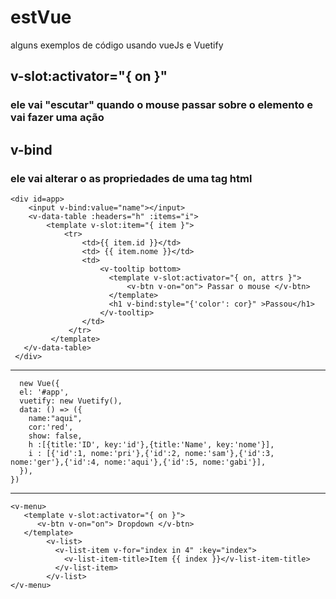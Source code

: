 # estVue
alguns exemplos de código usando vueJs e Vuetify


## v-slot:activator="{ on }"
### ele vai "escutar" quando o mouse passar sobre o elemento e vai fazer uma ação

## v-bind
### ele vai alterar o as propriedades de uma tag html



    <div id=app>
        <input v-bind:value="name"></input>
        <v-data-table :headers="h" :items="i">
            <template v-slot:item="{ item }">
                <tr>
                    <td>{{ item.id }}</td>
                    <td> {{ item.nome }}</td>
                    <td>
                        <v-tooltip bottom>
                          <template v-slot:activator="{ on, attrs }">
                              <v-btn v-on="on"> Passar o mouse </v-btn>
                          </template>
                          <h1 v-bind:style="{'color': cor}" >Passou</h1>
                        </v-tooltip>
                    </td>
                 </tr>
             </template>
       </v-data-table>
     </div>
   
   -----------
 
 
 
 
      new Vue({
      el: '#app',
      vuetify: new Vuetify(),
      data: () => ({
        name:"aqui",
        cor:'red',
        show: false,
        h :[{title:'ID', key:'id'},{title:'Name', key:'nome'}],
        i : [{'id':1, nome:'pri'},{'id':2, nome:'sam'},{'id':3, nome:'ger'},{'id':4, nome:'aqui'},{'id':5, nome:'gabi'}], 
      }),
    })


   -----------



    <v-menu>
       <template v-slot:activator="{ on }">
          <v-btn v-on="on"> Dropdown </v-btn>
       </template>
            <v-list>
              <v-list-item v-for="index in 4" :key="index">
                <v-list-item-title>Item {{ index }}</v-list-item-title>
              </v-list-item>
            </v-list>
    </v-menu>

